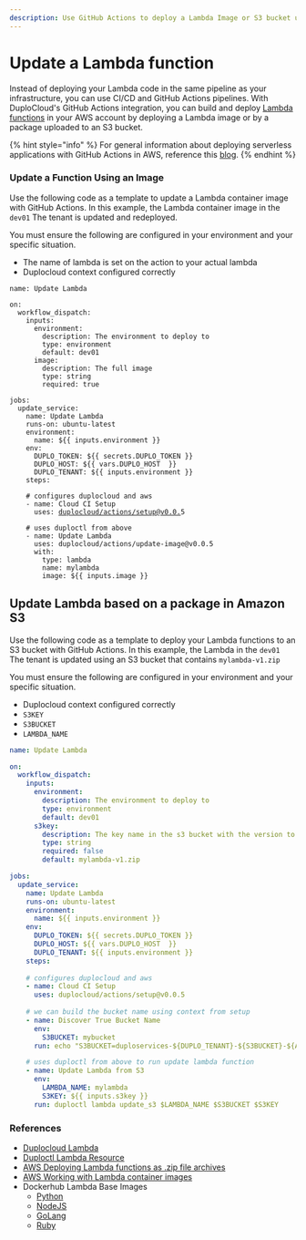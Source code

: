 ```yaml
---
description: Use GitHub Actions to deploy a Lambda Image or S3 bucket update
---
```


# Update a Lambda function

Instead of deploying your Lambda code in the same pipeline as your infrastructure, you can use CI/CD and GitHub Actions pipelines. With DuploCloud's GitHub Actions integration, you can build and deploy [Lambda functions](../../overview/aws-services/lambda/) in your AWS account by deploying a Lambda image or by a package uploaded to an S3 bucket.

{% hint style="info" %}
For general information about deploying serverless applications with GitHub Actions in AWS, reference this [blog](https://aws.amazon.com/blogs/compute/using-github-actions-to-deploy-serverless-applications/).
{% endhint %}

### Update a Function Using an Image&#x20;

Use the following code as a template to update a Lambda container image with GitHub Actions. In this example, the Lambda container image in the `dev01` The tenant is updated and redeployed.

You must ensure the following are configured in your environment and your specific situation.&#x20;

* The name of lambda is set on the action to your actual lambda
* Duplocloud context configured correctly

<pre class="language-yaml"><code class="lang-yaml">name: Update Lambda

on: 
  workflow_dispatch:
    inputs:
      environment:
        description: The environment to deploy to
        type: environment
        default: dev01
      image:
        description: The full image
        type: string
        required: true

jobs:
  update_service:
    name: Update Lambda
    runs-on: ubuntu-latest
    environment: 
      name: ${{ inputs.environment }}
    env:
      DUPLO_TOKEN: ${{ secrets.DUPLO_TOKEN }}
      DUPLO_HOST: ${{ vars.DUPLO_HOST  }}
      DUPLO_TENANT: ${{ inputs.environment }}
    steps: 
    
    # configures duplocloud and aws
    - name: Cloud CI Setup
      uses: <a data-footnote-ref href="#user-content-fn-1">duplocloud/actions/setup@v0.0.</a>5

    # uses duploctl from above
    - name: Update Lambda
      uses: duplocloud/actions/update-image@v0.0.5
      with:
        type: lambda
        name: mylambda
        image: ${{ inputs.image }}
</code></pre>

## Update Lambda based on a package in Amazon S3

Use the following code as a template to deploy your Lambda functions to an S3 bucket with GitHub Actions. In this example, the Lambda in the `dev01` The tenant is updated using an S3 bucket that contains `mylambda-v1.zip`

You must ensure the following are configured in your environment and your specific situation.&#x20;

* Duplocloud context configured correctly
* `S3KEY`
* `S3BUCKET`
* `LAMBDA_NAME`

```yaml
name: Update Lambda

on: 
  workflow_dispatch:
    inputs:
      environment:
        description: The environment to deploy to
        type: environment
        default: dev01
      s3key:
        description: The key name in the s3 bucket with the version to deploy.
        type: string
        required: false
        default: mylambda-v1.zip

jobs:
  update_service:
    name: Update Lambda
    runs-on: ubuntu-latest
    environment: 
      name: ${{ inputs.environment }}
    env:
      DUPLO_TOKEN: ${{ secrets.DUPLO_TOKEN }}
      DUPLO_HOST: ${{ vars.DUPLO_HOST  }}
      DUPLO_TENANT: ${{ inputs.environment }}
    steps: 
    
    # configures duplocloud and aws
    - name: Cloud CI Setup
      uses: duplocloud/actions/setup@v0.0.5
      
    # we can build the bucket name using context from setup
    - name: Discover True Bucket Name
      env:
        S3BUCKET: mybucket
      run: echo "S3BUCKET=duploservices-${DUPLO_TENANT}-${S3BUCKET}-${AWS_ACCOUNT_ID}" >> $GITHUB_ENV

    # uses duploctl from above to run update lambda function
    - name: Update Lambda from S3
      env:
        LAMBDA_NAME: mylambda
        S3KEY: ${{ inputs.s3key }}
      run: duploctl lambda update_s3 $LAMBDA_NAME $S3BUCKET $S3KEY
```

### References

* [Duplocloud Lambda](https://docs.duplocloud.com/docs/aws-user-guide/aws-services/lambda)
* [Duploctl Lambda Resource](https://github.com/duplocloud/duploctl/wiki/Lambda)
* [AWS Deploying Lambda functions as .zip file archives](https://docs.aws.amazon.com/lambda/latest/dg/configuration-function-zip.html)
* [AWS Working with Lambda container images](https://docs.aws.amazon.com/lambda/latest/dg/images-create.html)
* Dockerhub Lambda Base Images
  * [Python](https://hub.docker.com/r/amazon/aws-lambda-python)
  * [NodeJS](https://hub.docker.com/r/amazon/aws-lambda-nodejs)
  * [GoLang](https://hub.docker.com/r/amazon/aws-lambda-go)
  * [Ruby](https://hub.docker.com/r/amazon/aws-lambda-ruby)

[^1]: [https://github.com/duplocloud/actions/tree/main/setup](https://github.com/duplocloud/actions/tree/main/setup)
